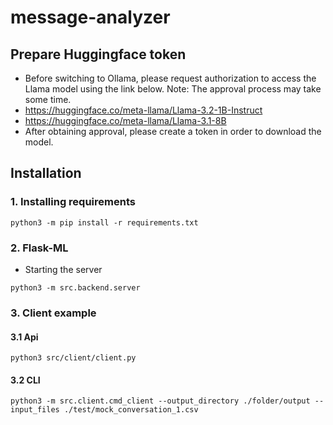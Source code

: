 # message-analyzer

## Prepare Huggingface token
* Before switching to Ollama, please request authorization to access the Llama model using the link below. Note: The approval process may take some time.
* https://huggingface.co/meta-llama/Llama-3.2-1B-Instruct
* https://huggingface.co/meta-llama/Llama-3.1-8B
* After obtaining approval, please create a token in order to download the model.

## Installation
### 1. Installing requirements
```
python3 -m pip install -r requirements.txt
```

### 2. Flask-ML
* Starting the server
```
python3 -m src.backend.server
```

### 3. Client example
#### 3.1 Api
```
python3 src/client/client.py
```

#### 3.2 CLI
```
python3 -m src.client.cmd_client --output_directory ./folder/output --input_files ./test/mock_conversation_1.csv
```
